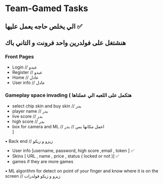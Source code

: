 # Team-Gamed Tasks
## الي يخلص حاجه يعمل عليها ✅
## هنشتغل على فولدرين واحد فرونت و التاني باك 
### Front Pages
- Login // عبدو
- Register // عبدو
- Home // عادل 
- User info // عادل

### Gameplay space invading ( هتكمل على اللعبه الي عملناها
- select chip skin and buy skin  // بدر
- player name  // بدر
- live score  // بدر
- high score  // بدر
- box for camera and ML // اعمل مكانها بس  //  بدر  
 ]

• Back end // زيزو و زيكو
- User info [username,  password, high score ,email , token ] ✅
- Skins [ URL , name , price , status ( locked or not )] ✅
- games if they are more games 

• ML algorithm for detect on point of your finger and know where it is on the screen // زيزو و زيكو فولدرات
